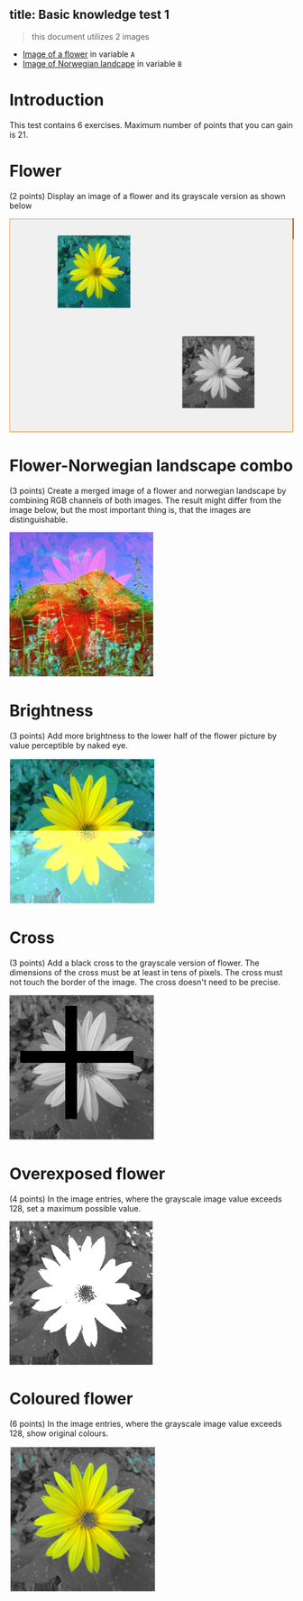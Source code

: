 title: Basic knowledge test 1
---
> this document utilizes 2 images


* [Image of a flower](../media/kytka256.jpg) in variable `A` 
* [Image of Norwegian landcape](../media/test_basic_1_8.jpg) in variable `B`

# Introduction
This test contains 6 exercises. Maximum number of points that you can gain is 21.
# Flower
(2 points) Display an image of a flower and its grayscale version as shown below

![](../media/test_basic_1_1.PNG)
# Flower-Norwegian landscape combo
(3 points) Create a merged image of a flower and norwegian landscape by combining RGB channels of both images. The result might differ from the image below, but the most important thing is, that the images are distinguishable.

![](../media/test_basic_1_2.PNG)
# Brightness
(3 points) Add more brightness to the lower half of the flower picture by value perceptible by naked eye.

![](../media//test_basic_1_3.PNG)
# Cross
(3 points) Add a black cross to the grayscale version of flower. The dimensions of the cross must be at least in tens of pixels. The cross must not touch the border of the image. The cross doesn't need to be precise.

![](../media/test_basic_1_4.PNG)
# Overexposed flower
(4 points) In the image entries, where the grayscale image value exceeds 128, set a maximum possible value.

![](../media/test_basic_1_5.PNG)
# Coloured flower
(6 points) In the image entries, where the grayscale image value exceeds 128, show original colours.

![](../media/test_basic_1_6.PNG)